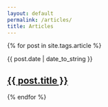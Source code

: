 ```yaml
---
layout: default
permalink: /articles/
title: Articles
---
```


 {% for post in site.tags.article %}
  <article>
  <div class="date"><time datetime="{{ post.date | date: "%Y-%m-%d" }}">{{ post.date | date_to_string }}</time></div>
    <h2>
        <a href="{{ post.url }}">{{ post.title }}</a>
    </h2>
      </article>
{% endfor %}
